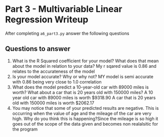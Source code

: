 # Part 3 - Multivariable Linear Regression Writeup

After completing `a6_part3.py` answer the following questions

## Questions to answer

1. What is the R Squared coefficient for your model? What does that mean about the model in relation to your data?
My r sqared value is 0.86 and relates to the accurateness of the model
2. Is your model accurate? Why or why not?
MY model is semi accurate with 0.86 being very close to 1.0 correlation 
3. What does the model predict a 10-year-old car with 89000 miles is worth? What about a car that is 20 years old with 150000 miles?
A 10 year old car with 89000 miles is worth $9318.90 A car that is 20 years old with 150000 miles is worth $2062.17
4. You may notice that some of your predicted results are negative. This is occurring when the value of age and the mileage of the car are very high. Why do you think this is happening?Since the mileage is so high it goes out of the scope of the data given and becomes non realalsitic for the program